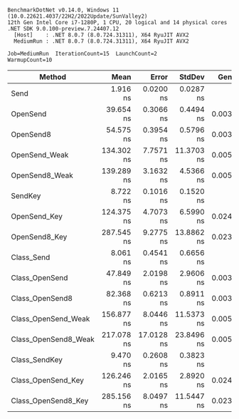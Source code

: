 ```

BenchmarkDotNet v0.14.0, Windows 11 (10.0.22621.4037/22H2/2022Update/SunValley2)
12th Gen Intel Core i7-1280P, 1 CPU, 20 logical and 14 physical cores
.NET SDK 9.0.100-preview.7.24407.12
  [Host]    : .NET 8.0.7 (8.0.724.31311), X64 RyuJIT AVX2
  MediumRun : .NET 8.0.7 (8.0.724.31311), X64 RyuJIT AVX2

Job=MediumRun  IterationCount=15  LaunchCount=2  
WarmupCount=10  

```
| Method               | Mean       | Error      | StdDev     | Gen0   | Allocated |
|--------------------- |-----------:|-----------:|-----------:|-------:|----------:|
| Send                 |   1.916 ns |  0.0200 ns |  0.0287 ns |      - |         - |
| OpenSend             |  39.654 ns |  0.3066 ns |  0.4494 ns | 0.0038 |      48 B |
| OpenSend8            |  54.575 ns |  0.3954 ns |  0.5796 ns | 0.0038 |      48 B |
| OpenSend_Weak        | 134.302 ns |  7.7571 ns | 11.3703 ns | 0.0057 |      72 B |
| OpenSend8_Weak       | 139.289 ns |  3.1632 ns |  4.5366 ns | 0.0057 |      72 B |
| SendKey              |   8.722 ns |  0.1016 ns |  0.1520 ns |      - |         - |
| OpenSend_Key         | 124.375 ns |  4.7073 ns |  6.5990 ns | 0.0241 |     304 B |
| OpenSend8_Key        | 287.545 ns |  9.2775 ns | 13.8862 ns | 0.0238 |     304 B |
| Class_Send           |   8.061 ns |  0.4541 ns |  0.6656 ns |      - |         - |
| Class_OpenSend       |  47.849 ns |  2.0198 ns |  2.9606 ns | 0.0038 |      48 B |
| Class_OpenSend8      |  82.368 ns |  0.6213 ns |  0.8911 ns | 0.0038 |      48 B |
| Class_OpenSend_Weak  | 156.877 ns |  8.0446 ns | 11.5373 ns | 0.0057 |      72 B |
| Class_OpenSend8_Weak | 217.078 ns | 17.0128 ns | 23.8496 ns | 0.0057 |      72 B |
| Class_SendKey        |   9.470 ns |  0.2608 ns |  0.3823 ns |      - |         - |
| Class_OpenSend_Key   | 126.246 ns |  2.0165 ns |  2.8920 ns | 0.0241 |     304 B |
| Class_OpenSend8_Key  | 285.156 ns |  8.0497 ns | 11.5447 ns | 0.0238 |     304 B |
